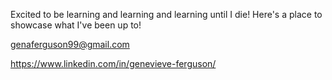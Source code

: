 Excited to be learning and learning and learning until I die! 
Here's a place to showcase what I've been up to! 

genaferguson99@gmail.com

https://www.linkedin.com/in/genevieve-ferguson/
